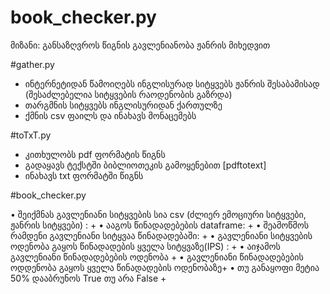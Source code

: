 # book_checker.py

მიზანი:           განსაზღვროს წიგნის გავლენიანობა ჟანრის მიხედვით


#gather.py
* ინტერნეტიდან წამოიღებს ინგლისურად სიტყვებს ჟანრის შესაბამისად (შესაძლებელია სიტყვების რაოდენობის გაზრდა)
* თარგმნის სიტყვებს ინგლისურიდან ქართულზე 
* ქმნის csv ფაილს და ინახავს მონაცემებს



#toTxT.py
* კითხულობს pdf ფორმატის წიგნს
* გადაყავს ტექსტში ბიბლიოთეკის გამოყენებით [pdftotext]
* ინახავს txt ფორმატში წიგნს


#book_checker.py

• შეიქმნას გავლენიანი სიტყვების სია csv (ძლიერ ემოციური სიტყვები, ჟანრის სიტყვები) : +
• ააგოს წინადადებების dataframe: +
• შეამოწმოს რამდენი გავლენიანი სიტყვაა წინადადებაში: +
• გავლენიანი სიტყვების ოდენობა გაყოს წინადადების ყველა სიტყვაზე(IPS) : +
• აიჯამოს გავლენიანი წინადადებების ოდენობა +
• გავლენიანი წინადადებების ოდდენობა გაყოს ყველა წინადადების ოდენობაზე+
• თუ განაყოფი მეტია 50% დააბრუნოს True თუ არა False +
